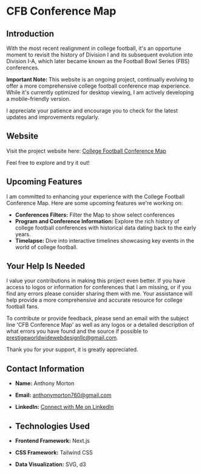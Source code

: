 # CFB Conference Map

## Introduction

With the most recent realignment in college football, it's an opportune moment to revisit the history of Division I and its subsequent evolution into Division I-A, which later became known as the Football Bowl Series (FBS) conferences.

**Important Note:** This website is an ongoing project, continually evolving to offer a more comprehensive college football conference map experience. While it's currently optimized for desktop viewing, I am actively developing a mobile-friendly version.

I appreciate your patience and encourage you to check for the latest updates and improvements regularly.

## Website

Visit the project website here: [College Football Conference Map](https://college-football-conference-map.netlify.app)

Feel free to explore and try it out!

## Upcoming Features

I am committed to enhancing your experience with the College Football Conference Map. Here are some upcoming features we're working on:

- **Conferences Filters:** Filter the Map to show select conferences
- **Program and Conference Information:** Explore the rich history of college football conferences with historical data dating back to the early years.
- **Timelapse:** Dive into interactive timelines showcasing key events in the world of college football.

## Your Help Is Needed

I value your contributions in making this project even better. If you have access to logos or information for conferences that I am missing, or if you find any errors please consider sharing them with me. Your assistance will help provide a more comprehensive and accurate resource for college football fans.

To contribute or provide feedback, please send an email with the subject line 'CFB Conference Map' as well as any logos or a detailed description of what errors you have found and the source if possible to prestigeworldwidewebdesignllc@gmail.com.

Thank you for your support, it is greatly appreciated.

## Contact Information

- **Name:** Anthony Morton
- **Email:** anthonymorton760@gmail.com
- **LinkedIn:** [Connect with Me on LinkedIn](www.linkedin.com/in/anthony-louis-morton/)

- ## Technologies Used

- **Frontend Framework:** Next.js
- **CSS Framework:** Tailwind CSS
- **Data Visualization:** SVG, d3


